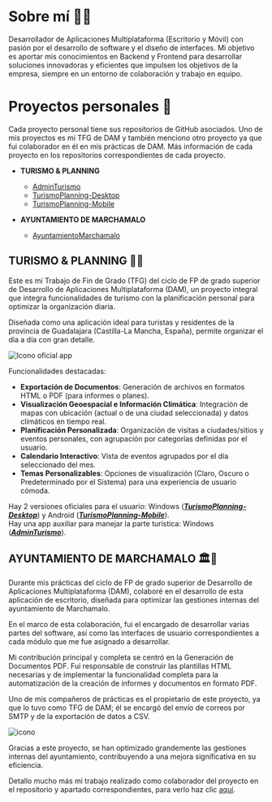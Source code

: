 # Sobre mí 👨‍💻
Desarrollador de Aplicaciones Multiplataforma (Escritorio y Móvil) con pasión por el desarrollo de software y el diseño de interfaces. Mi objetivo es aportar mis conocimientos en Backend y Frontend para desarrollar soluciones innovadoras y eficientes que impulsen los objetivos de la empresa, siempre en un entorno de colaboración y trabajo en equipo.

# Proyectos personales 💼
Cada proyecto personal tiene sus repositorios de GitHub asociados. Uno de mis 
proyectos es mi TFG de DAM y también menciono otro proyecto ya que fui colaborador 
en él en mis prácticas de DAM. Más información de cada proyecto en los repositorios 
correspondientes de cada proyecto.    
  
- **TURISMO & PLANNING**  
  - [AdminTurismo](https://github.com/SergioR29/AdminTurismo)
  - [TurismoPlanning-Desktop](https://github.com/SergioR29/TurismoPlanning-Desktop)
  - [TurismoPlanning-Mobile](https://github.com/SergioR29/TurismoPlanning-Mobile)  
    
- **AYUNTAMIENTO DE MARCHAMALO**  
  - [AyuntamientoMarchamalo](https://github.com/SergioR29/AyuntamientoMarchamalo)  

## TURISMO & PLANNING 🏨📝

Este es mi Trabajo de Fin de Grado (TFG) del ciclo de FP de grado superior de Desarrollo de Aplicaciones Multiplataforma (DAM), un proyecto integral que integra funcionalidades de turismo con la planificación personal para optimizar la organización diaria.

Diseñada como una aplicación ideal para turistas y residentes de la provincia de Guadalajara (Castilla-La Mancha, España), permite organizar el día a día con gran detalle.

![Icono oficial app](https://github.com/user-attachments/assets/60a4ddd1-84e4-4c03-bf8c-2303d1b4754f)

Funcionalidades destacadas:

- **Exportación de Documentos**: Generación de archivos en formatos HTML o PDF (para informes o planes).
- **Visualización Geoespacial e Información Climática**: Integración de mapas con ubicación (actual o de una ciudad seleccionada) y datos climáticos en tiempo real.
- **Planificación Personalizada**: Organización de visitas a ciudades/sitios y eventos personales, con agrupación por categorías definidas por el usuario.
- **Calendario Interactivo**: Vista de eventos agrupados por el día seleccionado del mes.
- **Temas Personalizables**: Opciones de visualización (Claro, Oscuro o Predeterminado por el Sistema) para una experiencia de usuario cómoda.

Hay 2 versiones oficiales para el usuario: Windows ([**_TurismoPlanning-Desktop_**](https://github.com/SergioR29/TurismoPlanning-Desktop)) y Android ([**_TurismoPlanning-Mobile_**](https://github.com/SergioR29/TurismoPlanning-Mobile)).  
Hay una app auxiliar para manejar la parte turística: Windows ([**_AdminTurismo_**](https://github.com/SergioR29/AdminTurismo)).

## AYUNTAMIENTO DE MARCHAMALO 🏛️🏢

Durante mis prácticas del ciclo de FP de grado superior de Desarrollo de Aplicaciones Multiplataforma (DAM), colaboré en el desarrollo de esta aplicación de escritorio, diseñada para optimizar las gestiones internas del ayuntamiento de Marchamalo.

En el marco de esta colaboración, fui el encargado de desarrollar varias partes del software, así como las interfaces de usuario correspondientes a cada módulo que me fue asignado a desarrollar.

Mi contribución principal y completa se centró en la Generación de Documentos PDF. Fui responsable de construir las plantillas HTML necesarias y de implementar la funcionalidad completa para la automatización de la creación de informes y documentos en formato PDF.

Uno de mis compañeros de prácticas es el propietario de este proyecto, ya que lo tuvo como TFG de DAM; él se encargó del envío de correos por SMTP y de la exportación de datos a CSV.


![icono](https://github.com/user-attachments/assets/bbb46556-8048-4ffd-82fa-56f60876f87c)


Gracias a este proyecto, se han optimizado grandemente las gestiones internas del ayuntamiento, contribuyendo a una mejora significativa en su eficiencia.  

Detallo mucho más mi trabajo realizado como colaborador del proyecto en el repositorio y apartado correspondientes, para verlo haz clic [aquí](https://github.com/SergioR29/AyuntamientoMarchamalo?tab=readme-ov-file#mi-contribuci%C3%B3n-y-responsabilidades).
<!--
**SergioR29/SergioR29** is a ✨ _special_ ✨ repository because its `README.md` (this file) appears on your GitHub profile.

Here are some ideas to get you started:

- 🔭 I’m currently working on ...
- 🌱 I’m currently learning ...
- 👯 I’m looking to collaborate on ...
- 🤔 I’m looking for help with ...
- 💬 Ask me about ...
- 📫 How to reach me: ...
- 😄 Pronouns: ...
- ⚡ Fun fact: ...
-->
